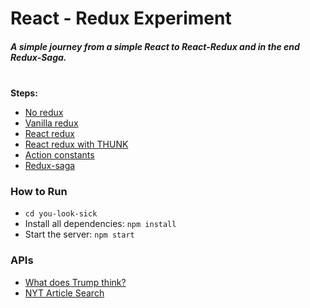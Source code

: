# React - Redux Experiment

##### A simple journey from a simple React to React-Redux and in the end Redux-Saga.<br/><br />

**Steps:**
- [No redux](https://github.com/ingelieur/react-challenge/tree/01-no-redux/you-look-sick)
- [Vanilla redux](https://github.com/ingelieur/react-challenge/tree/02-vanilla-redux/you-look-sick)
- [React redux](https://github.com/ingelieur/react-challenge/tree/03-react-redux/you-look-sick)
- [React redux with THUNK](https://github.com/ingelieur/react-challenge/tree/04-react-redux-with-thunk/you-look-sick)
- [Action constants](https://github.com/ingelieur/react-challenge/tree/05-action-constants/you-look-sick)
- [Redux-saga](https://github.com/ingelieur/react-challenge/tree/07-redux-saga/you-look-sick)

### How to Run
- `cd you-look-sick`
- Install all dependencies: `npm install`
- Start the server: `npm start`

### APIs
- [What does Trump think?](https://whatdoestrumpthink.com/api-docs/index.html)
- [NYT Article Search](https://developer.nytimes.com/article_search_v2.json)
